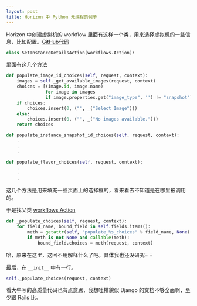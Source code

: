 ```yaml
---
layout: post
title: Horizon 中 Python 元编程的例子
---
```


Horizon 中创建虚拟机的 workflow 里面有这样一个类，用来选择虚拟机的一些信息，比如配置。[GitHub代码](https://github.com/openstack/horizon/blob/cde81c38027b17014abcd1449a263bdc411503cc/openstack_dashboard/dashboards/project/instances/workflows/create_instance.py#L170)

```python
class SetInstanceDetailsAction(workflows.Action):
```

里面有这几个方法

```python
def populate_image_id_choices(self, request, context):
    images = self._get_available_images(request, context)
    choices = [(image.id, image.name)
               for image in images
               if image.properties.get("image_type", '') != "snapshot"]
    if choices:
        choices.insert(0, ("", _("Select Image")))
    else:
        choices.insert(0, ("", _("No images available.")))
    return choices

def populate_instance_snapshot_id_choices(self, request, context):
    .
    .
    .

def populate_flavor_choices(self, request, context):
    .
    .
    .
```

这几个方法是用来填充一些页面上的选择框的，看来看去不知道是在哪里被调用的。

于是找父类 [workflows.Action](https://github.com/openstack/horizon/blob/cde81c38027b17014abcd1449a263bdc411503cc/horizon/workflows/base.py#L77)

```python
def _populate_choices(self, request, context):
    for field_name, bound_field in self.fields.items():
        meth = getattr(self, "populate_%s_choices" % field_name, None)
        if meth is not None and callable(meth):
            bound_field.choices = meth(request, context)
```
哈，原来在这里，这回不用解释什么了吧。具体我也还没研究= =


最后，在 `__init__` 中有一行。

```python
self._populate_choices(request, context)
```

看大牛写的高质量代码也有点意思，我想吐槽貌似 Django 的文档不够全面啊，至少跟 Rails 比。



